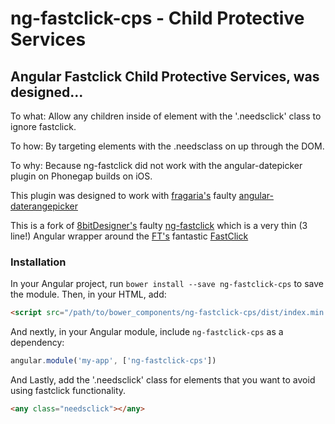 # ng-fastclick-cps - Child Protective Services

## Angular Fastclick Child Protective Services, was designed... 
To what: Allow any children inside of element with the '.needsclick' class to ignore fastclick.

To how: By targeting elements with the .needsclass on up through the DOM.

To why: Because ng-fastclick did not work with the angular-datepicker plugin on Phonegap builds on iOS. 

This plugin was designed to work with [fragaria's](https://github.com/8bitDesigner) faulty [angular-daterangepicker](https://github.com/fragaria/angular-daterangepicker)  

This is a fork of [8bitDesigner's](https://github.com/8bitDesigner) faulty [ng-fastclick](https://github.com/8bitDesigner/ng-fastclick)
which is a very thin (3 line!) Angular wrapper around the [FT's](https://github.com/ftlabs) fantastic [FastClick](https://github.com/ftlabs/fastclick)

### Installation

In your Angular project, run `bower install --save ng-fastclick-cps` to save the
module. Then, in your HTML, add:

``` html
<script src="/path/to/bower_components/ng-fastclick-cps/dist/index.min.js"></script>
```

And nextly, in your Angular module, include `ng-fastclick-cps` as a dependency:

``` javascript
angular.module('my-app', ['ng-fastclick-cps'])
```

And Lastly, add the '.needsclick' class for elements that you want to avoid using fastclick functionality.
``` html
<any class="needsclick"></any>
```



